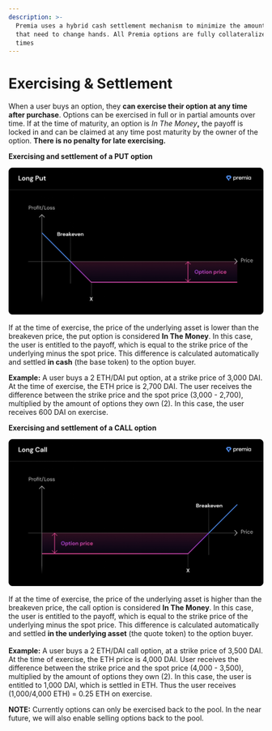 ```yaml
---
description: >-
  Premia uses a hybrid cash settlement mechanism to minimize the amount of funds
  that need to change hands. All Premia options are fully collateralized at all
  times
---
```


# Exercising & Settlement

When a user buys an option, they **can exercise their option at any time after purchase**. Options can be exercised in full or in partial amounts over time. If at the time of maturity, an option is _In The Money_**,** the payoff is locked in and can be claimed at any time post maturity by the owner of the option. **There is no penalty for late exercising.**

**Exercising and settlement of a PUT option**

![Put options rise in value as the underlying tokens drops in value.](<../../.gitbook/assets/2.1 (1).png>)

If at the time of exercise, the price of the underlying asset is lower than the breakeven price, the put option is considered **In The Money**. In this case, the user is entitled to the payoff, which is equal to the strike price of the underlying minus the spot price. This difference is calculated automatically and settled **in cash** (the base token) to the option buyer.&#x20;

**Example:** A user buys a 2 ETH/DAI put option, at a strike price of 3,000 DAI. At the time of exercise, the ETH price is 2,700 DAI. The user receives the difference between the strike price and the spot price (3,000  - 2,700), multiplied by the amount of options they own (2). In this case, the user receives 600 DAI on exercise.

**Exercising and settlement of a CALL option**

![Call options rise in value as the underlying token price rises in value.](../../.gitbook/assets/2.2.png)

If at the time of exercise, the price of the underlying asset is higher than the breakeven price, the call option is considered **In The Money**. In this case, the user is entitled to the payoff, which is equal to the strike price of the underlying minus the spot price. This difference is calculated automatically and settled **in the underlying asset** (the quote token) to the option buyer. \
\
**Example:** A user buys a 2 ETH/DAI call option, at a strike price of 3,500 DAI. At the time of exercise, the ETH price is 4,000 DAI. User receives the difference between the strike price and the spot price (4,000 - 3,500), multiplied by the amount of options they own (2). In this case, the user is entitled to 1,000 DAI, which is settled in ETH. Thus the user receives (1,000/4,000 ETH) = 0.25 ETH on exercise.

**NOTE:** Currently options can only be exercised back to the pool. In the near future, we will also enable selling options back to the pool.
